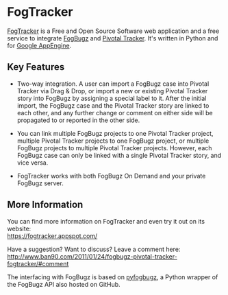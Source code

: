 # FogTracker

[FogTracker][] is a Free and Open Source Software web application and a free service
to integrate [FogBugz][] and [Pivotal Tracker][]. It's written in Python and for
[Google AppEngine][].

## Key Features

*	Two-way integration. A user can import a FogBugz case into Pivotal Tracker via
	Drag & Drop, or import a new or existing Pivotal Tracker story into FogBugz by
	assigning a special label to it. After the initial import, the FogBugz case and
	the Pivotal Tracker story are linked to each other, and any further change or
	comment on either side will be propagated to or reported in the other side.

*	You can link multiple FogBugz projects to one Pivotal Tracker project, multiple
	Pivotal Tracker projects to one FogBugz project, or multiple FogBugz projects to
	multiple Pivotal Tracker projects. However, each FogBugz case can only be linked
	with a single Pivotal Tracker story, and vice versa.

*	FogTracker works with both FogBugz On Demand and your private FogBugz server.

## More Information

You can find more information on FogTracker and even try it out on its website: <br/>
<https://fogtracker.appspot.com/>

Have a suggestion? Want to discuss? Leave a comment here: <br/>
<http://www.ban90.com/2011/01/24/fogbugz-pivotal-tracker-fogtracker/#comment>

The interfacing with FogBugz is based on [pyfogbugz][], a Python wrapper of the
FogBugz API also hosted on GitHub.

[FogTracker]: https://fogtracker.appspot.com/
[FogBugz]: http://www.fogcreek.com/FogBugz/
[Pivotal Tracker]: https://www.pivotaltracker.com
[Google AppEngine]: http://code.google.com/appengine/
[pyfogbugz]: https://github.com/paltman/pyfogbugz
